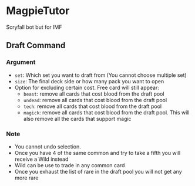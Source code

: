 # MagpieTutor
Scryfall bot but for IMF

## Draft Command ##

### Argument ###
- `set`: Which set you want to draft from (You cannot choose multiple set)
- `size`: The final deck side or how many pack you want to open
- Option for excluding certain cost. Free card will still appear:
    - `beast`: remove all cards that cost blood from the draft pool
    - `undead`: remove all cards that cost blood from the draft pool
    - `tech`: remove all cards that cost blood from the draft pool
    - `magick`: remove all cards that cost blood from the draft pool. This will also remove all the cards that support magic

### Note ###
- You cannot undo selection. 
- Once you have 4 of the same common and try to take a fifth you will receive a Wild instead 
- Wild can be use to trade in any common card
- Once you exhaust the list of rare in the draft pool you will not get any more rare


